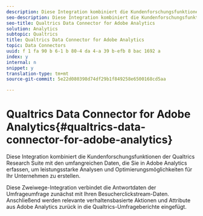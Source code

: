 ```yaml
---
description: Diese Integration kombiniert die Kundenforschungsfunktionen der Qualtrics Research Suite mit den umfangreichen Daten, die Sie in Adobe Analytics erfassen, um leistungsstarke Analysen und Optimierungsmöglichkeiten für Ihr Unternehmen zu erstellen.
seo-description: Diese Integration kombiniert die Kundenforschungsfunktionen der Qualtrics Research Suite mit den umfangreichen Daten, die Sie in Adobe Analytics erfassen, um leistungsstarke Analysen und Optimierungsmöglichkeiten für Ihr Unternehmen zu erstellen.
seo-title: Qualtrics Data Connector for Adobe Analytics
solution: Analytics
subtopic: Qualtrics
title: Qualtrics Data Connector for Adobe Analytics
topic: Data Connectors
uuid: f 1 fa 90 b 6-1 b 80-4 da 4-a 39 b-efb 8 bac 1692 a
index: y
internal: n
snippet: y
translation-type: tm+mt
source-git-commit: 5e22d080398d74df29b1f849258e6500168cd5aa

---
```



# Qualtrics Data Connector for Adobe Analytics{#qualtrics-data-connector-for-adobe-analytics}

Diese Integration kombiniert die Kundenforschungsfunktionen der Qualtrics Research Suite mit den umfangreichen Daten, die Sie in Adobe Analytics erfassen, um leistungsstarke Analysen und Optimierungsmöglichkeiten für Ihr Unternehmen zu erstellen.

Diese Zweiwege-Integration verbindet die Antwortdaten der Umfrageumfrage zunächst mit Ihren Besucherclickstream-Daten. Anschließend werden relevante verhaltensbasierte Aktionen und Attribute aus Adobe Analytics zurück in die Qualtrics-Umfrageberichte eingefügt.
